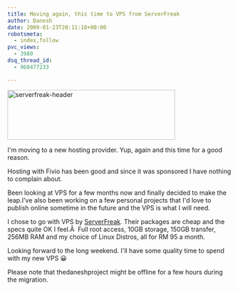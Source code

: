 ```yaml
---
title: Moving again, this time to VPS from ServerFreak
author: Danesh
date: 2009-01-23T20:11:18+00:00
robotsmeta:
  - index,follow
pvc_views:
  - 3980
dsq_thread_id:
  - 968477233

---
```

<img loading="lazy" class="alignnone size-full wp-image-1185" title="serverfreak-header" src="/wp-content/uploads/2009/01/serverfreak-header.gif" alt="serverfreak-header" width="376" height="112" />

I'm moving to a new hosting provider. Yup, again and this time for a good reason.

Hosting with Fivio has been good and since it was sponsored I have nothing to complain about.

Been looking at VPS for a few months now and finally decided to make the leap.I've also been working on a few personal projects that I'd love to publish online sometime in the future and the VPS is what I will need.

I chose to go with VPS by [ServerFreak][1]. Their packages are cheap and the specs quite OK I feel.Â  Full root access, 10GB storage, 150GB transfer, 256MB RAM and my choice of Linux Distros, all for RM 95 a month.

Looking forward to the long weekend. I'll have some quality time to spend with my new VPS 😀

Please note that thedaneshproject might be offline for a few hours during the migration.

 [1]: http://www.web-hosting.net.my/virtual-private-server-vps.html